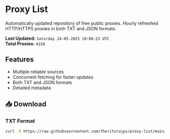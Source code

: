 # Proxy List

Automatically updated repository of free public proxies. Hourly refreshed HTTP/HTTPS proxies in both TXT and JSON formats.

**Last Updated:** `Saturday 24-05-2025 10:08:23 UTC`  
**Total Proxies:** `4228`

## Features
- Multiple reliable sources
- Concurrent fetching for faster updates
- Both TXT and JSON formats
- Detailed metadata

## 📥 Download

### TXT Format
```bash
curl -O https://raw.githubusercontent.com/theriturajps/proxy-list/main/proxies.txt